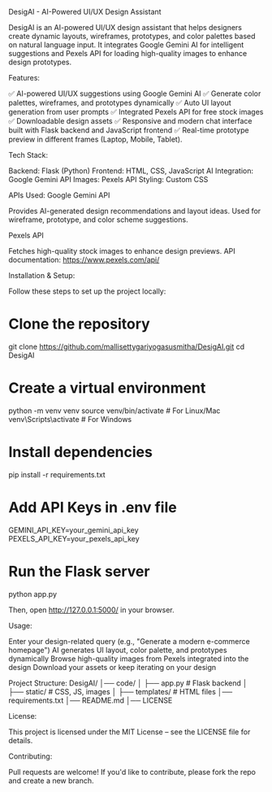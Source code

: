 ﻿DesigAI - AI-Powered UI/UX Design Assistant

DesigAI is an AI-powered UI/UX design assistant that helps designers create dynamic layouts, wireframes, prototypes, and color palettes based on natural language input. It integrates Google Gemini AI for intelligent suggestions and Pexels API for loading high-quality images to enhance design prototypes.

Features:

✅ AI-powered UI/UX suggestions using Google Gemini AI
✅ Generate color palettes, wireframes, and prototypes dynamically
✅ Auto UI layout generation from user prompts
✅ Integrated Pexels API for free stock images
✅ Downloadable design assets
✅ Responsive and modern chat interface built with Flask backend and JavaScript frontend
✅ Real-time prototype preview in different frames (Laptop, Mobile, Tablet).

Tech Stack:

Backend: Flask (Python)
Frontend: HTML, CSS, JavaScript
AI Integration: Google Gemini API
Images: Pexels API
Styling: Custom CSS

APIs Used:
Google Gemini API

Provides AI-generated design recommendations and layout ideas.
Used for wireframe, prototype, and color scheme suggestions.

Pexels API

Fetches high-quality stock images to enhance design previews.
API documentation: https://www.pexels.com/api/

Installation & Setup:

Follow these steps to set up the project locally:

# Clone the repository
git clone https://github.com/mallisettygariyogasusmitha/DesigAI.git
cd DesigAI

# Create a virtual environment
python -m venv venv
source venv/bin/activate    # For Linux/Mac
venv\Scripts\activate       # For Windows

# Install dependencies
pip install -r requirements.txt

# Add API Keys in .env file
GEMINI_API_KEY=your_gemini_api_key
PEXELS_API_KEY=your_pexels_api_key

# Run the Flask server
python app.py

Then, open http://127.0.0.1:5000/ in your browser.

Usage:

Enter your design-related query (e.g., "Generate a modern e-commerce homepage")
AI generates UI layout, color palette, and prototypes dynamically
Browse high-quality images from Pexels integrated into the design
Download your assets or keep iterating on your design

Project Structure:
DesigAI/
│── code/
│   ├── app.py          # Flask backend
│   ├── static/         # CSS, JS, images
│   ├── templates/      # HTML files
│── requirements.txt
│── README.md
│── LICENSE

License:

This project is licensed under the MIT License – see the LICENSE file for details.

Contributing:

Pull requests are welcome! If you'd like to contribute, please fork the repo and create a new branch.
 

